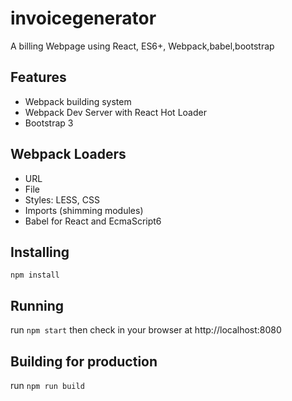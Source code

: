 # invoicegenerator
A billing Webpage using React, ES6+, Webpack,babel,bootstrap

## Features
- Webpack building system
- Webpack Dev Server with React Hot Loader
- Bootstrap 3

## Webpack Loaders
- URL
- File
- Styles: LESS, CSS
- Imports (shimming modules)
- Babel for React and EcmaScript6

## Installing
`npm install`

## Running
run `npm start` then check in your browser at http://localhost:8080

## Building for production
run `npm run build`

